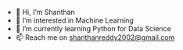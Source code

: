 - 👋 Hi, I’m Shanthan
- 👀 I’m interested in Machine Learning
- 🌱 I’m currently learning Python for Data Science
- 📫 Reach me on shanthanreddy2002@gmail.com

<!---
Shanthan0/Shanthan0 is a ✨ special ✨ repository because its `README.md` (this file) appears on your GitHub profile.
You can click the Preview link to take a look at your changes.
--->
